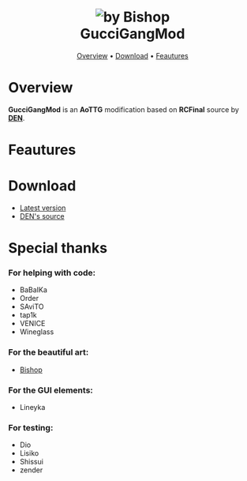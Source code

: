 <h1 align="center">
  <br>
  <a><img src="https://i.imgur.com/72NvqqP.png" alt="by Bishop"></a>
  <br>
  GucciGangMod
  <br>
</h1>

<p align="center">
  <a href="#overview">Overview</a>
  •
  <a href="#download">Download</a>
  •
  <a href="#feautures">Feautures</a>
</p>


# Overview
**GucciGangMod** is an **AoTTG** modification based on **RCFinal** source by **[DEN](#download)**.
# Feautures

# Download
* [Latest version](#download)
* [DEN's source](https://mega.nz/#!R5oxzQAA!xl2WvFQZJPAHs8rkYJMBmE74V_FNf1SiYN91KXQDq3M)

# Special thanks
### For helping with code:
* BaBaIKa
* Order
* SAviTO
* tap1k
* VENICE
* Wineglass
### For the beautiful art:
* [Bishop](https://vk.com/bishoptyan)
### For the GUI elements:
* Lineyka
### For testing:
* Dio
* Lisiko
* Shissui
* zender
